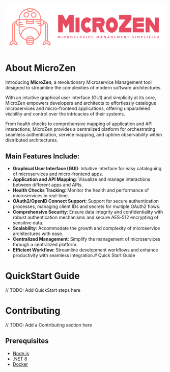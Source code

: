 ![microzen_logo.png](assets/microzen_color_logo.png)
# About MicroZen
Introducing **MicroZen**, a revolutionary Microservice Management tool designed to streamline the complexities of modern software architectures. 

With an intuitive graphical user interface (GUI) and simplicity at its core, MicroZen empowers developers and architects to effortlessly catalogue microservices and micro-frontend applications, offering unparalleled visibility and control over the intricacies of their systems. 

From health checks to comprehensive mapping of application and API interactions, MicroZen provides a centralized platform for orchestrating seamless authentication, service mapping, and uptime observability within distributed architectures.

## Main Features Include:

- **Graphical User Interface (GUI)**: Intuitive interface for easy cataloguing of microservices and micro-frontend apps.
- **Application and API Mapping**: Visualize and manage interactions between different apps and APIs.
- **Health Checks Tracking**: Monitor the health and performance of microservices in real-time.
- **OAuth2/OpenID Connect Support**: Support for secure authentication processes, managing client IDs and secrets for multiple OAuth2 flows.
- **Comprehensive Security**: Ensure data integrity and confidentiality with robust authentication mechanisms and secure AES-512 encrypting of sensitive data.
- **Scalability**: Accommodate the growth and complexity of microservice architectures with ease.
- **Centralized Management**: Simplify the management of microservices through a centralized platform.
- **Efficient Workflow**: Streamline development workflows and enhance productivity with seamless integration.# Quick Start Guide

# QuickStart Guide
// TODO: Add QuickStart steps here

# Contributing
// TODO: Add a Contributing section here

## Prerequisites
- [Node.js](https://nodejs.org/en/download/)
- [.NET 8](https://dotnet.microsoft.com/download/dotnet/8.0)
- [Docker](https://docs.docker.com/get-docker/)
